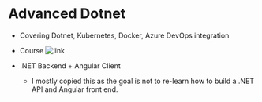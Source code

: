# Advanced Dotnet
- Covering Dotnet, Kubernetes, Docker, Azure DevOps integration
- Course ![link](https://www.udemy.com/course/dot-net-microservices-ecommerce-project-azure-devops-kubernetes-aks/)


- .NET Backend + Angular Client
    - I mostly copied this as the goal is not to re-learn how to build a .NET API and Angular front end.
